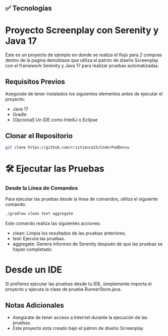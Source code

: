 ## ✅ Tecnologías

# Proyecto Screenplay con Serenity y Java 17

Este es un proyecto de ejemplo en donde se realiza el flujo para 2 compras dentro de la pagina demoblaze que utiliza el patrón de diseño Screenplay con el framework Serenity y Java 17 para realizar pruebas automatizadas.

## Requisitos Previos

Asegúrate de tener instalados los siguientes elementos antes de ejecutar el proyecto:

- Java 17
- Gradle
- [Opcional] Un IDE como IntelliJ o Eclipse

## Clonar el Repositorio

```bash
git clone https://github.com/cristianca23/CoderPadDevsu

```
# 🛠️ Ejecutar las Pruebas
### Desde la Línea de Comandos
Para ejecutar las pruebas desde la línea de comandos, utiliza el siguiente comando:
```bash
./gradlew clean test aggregate
```

Este comando realiza las siguientes acciones:

- clean: Limpia los resultados de las pruebas anteriores.
- test: Ejecuta las pruebas.
- aggregate: Genera informes de Serenity después de que las pruebas se hayan completado.

# Desde un IDE
Si prefieres ejecutar las pruebas desde tu IDE, simplemente importa el proyecto y ejecuta la clase de prueba  RunnerStore.java.



## Notas Adicionales
- Asegúrate de tener acceso a Internet durante la ejecución de las pruebas.
- Este proyecto esta creado bajo el patron de diseño Screenplay